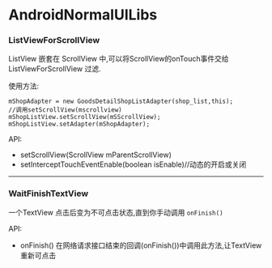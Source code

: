 # AndroidNormalUILibs

### ListViewForScrollView

ListView 嵌套在 ScrollView 中,可以将ScrollView的onTouch事件交给 ListViewForScrollView 过滤.

使用方法:
```
mShopAdapter = new GoodsDetailShopListAdapter(shop_list,this);
//调用setScrollView(mscrollview)
mShopListView.setScrollView(mSScrollView);
mShopListView.setAdapter(mShopAdapter);
```
API:
* setScrollView(ScrollView mParentScrollView)
* setInterceptTouchEventEnable(boolean isEnable)//动态的开启或关闭

***
### WaitFinishTextView

一个TextView 点击后变为不可点击状态,直到你手动调用 ```onFinish()```

API:
* onFinish() 在网络请求接口结束的回调(onFinish())中调用此方法,让TextView重新可点击
